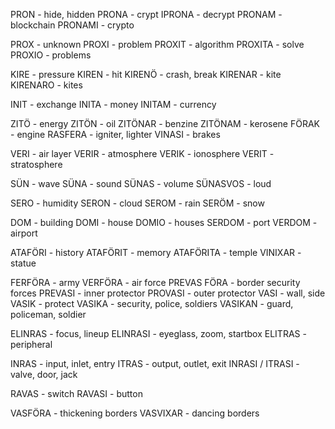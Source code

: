 PRON - hide, hidden 
PRONA - crypt
IPRONA - decrypt
PRONAM - blockchain
PRONAMI - crypto

PROX - unknown
PROXI - problem
PROXIT - algorithm 
PROXITA - solve
PROXIO - problems

KIRE - pressure
KIREN - hit 
KIRENÖ - crash, break
KIRENAR - kite  
KIRENARO - kites

INIT - exchange
INITA - money
INITAM - currency


ZITÖ - energy
ZITÖN - oil
ZITÖNAR - benzine 
ZITÖNAM - kerosene
FÖRAK - engine
RASFERA - igniter, lighter
VINASI - brakes

VERI - air layer
VERIR - atmosphere
VERIK - ionosphere
VERIT - stratosphere

SÜN - wave
SÜNA - sound
SÜNAS - volume
SÜNASVOS - loud


SERO - humidity
SERON - cloud
SEROM - rain
SERÖM - snow

DOM - building
DOMI - house
DOMIO - houses
SERDOM - port
VERDOM - airport

ATAFÖRI - history
ATAFÖRIT - memory
ATAFÖRITA - temple
VINIXAR - statue


FERFÖRA - army
VERFÖRA - air force
PREVAS FÖRA - border security forces
PREVASI - inner protector
PROVASI - outer protector
VASI - wall, side
VASIK - protect
VASIKA - security, police, soldiers
VASIKAN - guard, policeman, soldier



ELINRAS - focus, lineup
ELINRASI - eyeglass, zoom, startbox
ELITRAS - peripheral 

INRAS - input, inlet, entry
ITRAS - output, outlet, exit
INRASI / ITRASI - valve, door, jack 

RAVAS - switch
RAVASI - button


VASFÖRA - thickening borders
VASVIXAR - dancing borders


